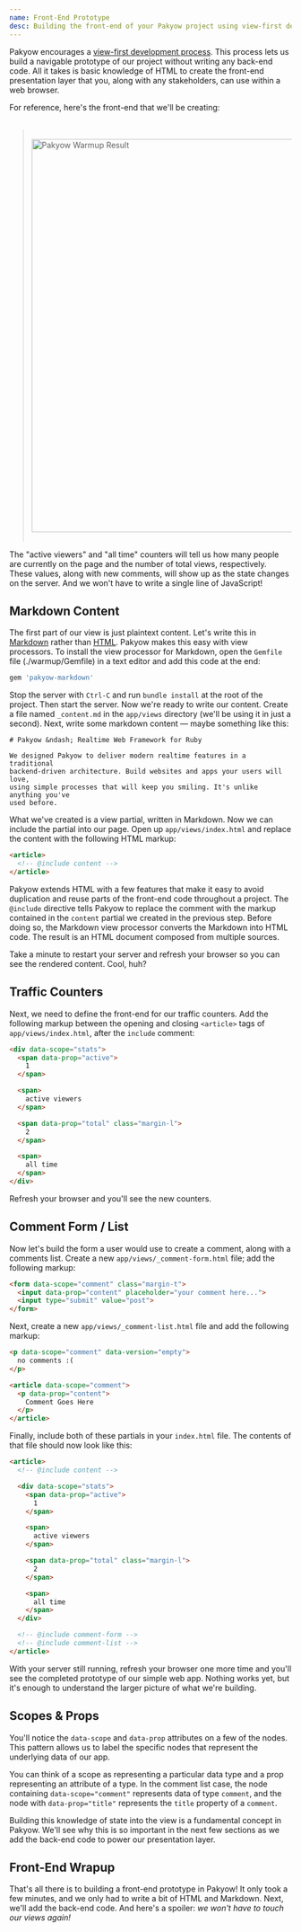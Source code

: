 ```yaml
---
name: Front-End Prototype
desc: Building the front-end of your Pakyow project using view-first development.
---
```


Pakyow encourages a [view-first development
process](/docs/concepts/view-first-development). This process lets us build a
navigable prototype of our project without writing any back-end code. All it
takes is basic knowledge of HTML to create the front-end presentation layer
that you, along with any stakeholders, can use within a web browser.

For reference, here's the front-end that we'll be creating:
<br>
<br>
<blockquote>
<br>
<img src="//pakyow.org/images/warmup-screenshot__1baf0d0ba1f747b87a4f0f5de669b10e.png" width="700" alt="Pakyow Warmup Result">
<br>
<br>
</blockquote>

The "active viewers" and "all time" counters will tell us how many people are
currently on the page and the number of total views, respectively. These
values, along with new comments, will show up as the state changes on the
server. And we won't have to write a single line of JavaScript!

## Markdown Content

The first part of our view is just plaintext content. Let's write this in
[Markdown](https://guides.github.com/features/mastering-markdown/) rather than
[HTML](https://developer.mozilla.org/en-US/docs/Web/Guide/HTML/Introduction).
Pakyow makes this easy with view processors. To install the view processor for
Markdown, open the `Gemfile` file (./warmup/Gemfile) in a text editor and add
this code at the end:

```ruby
gem 'pakyow-markdown'
```

Stop the server with `Ctrl-C` and run `bundle install` at the root of the
project. Then start the server. Now we're ready to write our content. Create a
file named `_content.md` in the `app/views` directory (we'll be using it in
just a second). Next, write some markdown content &mdash; maybe something like
this:

```
# Pakyow &ndash; Realtime Web Framework for Ruby

We designed Pakyow to deliver modern realtime features in a traditional
backend-driven architecture. Build websites and apps your users will love,
using simple processes that will keep you smiling. It's unlike anything you've
used before.
```

What we've created is a view partial, written in Markdown. Now we can include
the partial into our page. Open up `app/views/index.html` and replace the
content with the following HTML markup:

```html
<article>
  <!-- @include content -->
</article>
```

Pakyow extends HTML with a few features that make it easy to avoid duplication
and reuse parts of the front-end code throughout a project. The `@include`
directive tells Pakyow to replace the comment with the markup contained in the
`content` partial we created in the previous step. Before doing so, the
Markdown view processor converts the Markdown into HTML code. The result is an
HTML document composed from multiple sources.

Take a minute to restart your server and refresh your browser so you can see
the rendered content. Cool, huh?

## Traffic Counters

Next, we need to define the front-end for our traffic counters. 
Add the following markup between the opening and closing `<article>` tags of
`app/views/index.html`, after the `include` comment:

```html
<div data-scope="stats">
  <span data-prop="active">
    1
  </span>

  <span>
    active viewers
  </span>

  <span data-prop="total" class="margin-l">
    2
  </span>

  <span>
    all time
  </span>
</div>
```

Refresh your browser and you'll see the new counters.

## Comment Form / List

Now let's build the form a user would use to create a comment, along with a
comments list. Create a new `app/views/_comment-form.html` file; add the
following markup:

```html
<form data-scope="comment" class="margin-t">
  <input data-prop="content" placeholder="your comment here...">
  <input type="submit" value="post">
</form>
```

Next, create a new `app/views/_comment-list.html` file and add the following
markup:

```html
<p data-scope="comment" data-version="empty">
  no comments :(
</p>

<article data-scope="comment">
  <p data-prop="content">
    Comment Goes Here
  </p>
</article>
```

Finally, include both of these partials in your `index.html` file. The contents
of that file should now look like this:

```html
<article>
  <!-- @include content -->

  <div data-scope="stats">
    <span data-prop="active">
      1
    </span>

    <span>
      active viewers
    </span>

    <span data-prop="total" class="margin-l">
      2
    </span>

    <span>
      all time
    </span>
  </div>

  <!-- @include comment-form -->
  <!-- @include comment-list -->
</article>
```

With your server still running, refresh your browser one more time and you'll
see the completed prototype of our simple web app. Nothing works yet, but it's
enough to understand the larger picture of what we're building.

## Scopes &amp; Props

You'll notice the `data-scope` and `data-prop` attributes on a few of the
nodes. This pattern allows us to label the specific nodes that represent the
underlying data of our app.

You can think of a scope as representing a particular data type and a prop
representing an attribute of a type. In the comment list case, the node
containing `data-scope="comment"` represents data of type `comment`, and the
node with `data-prop="title"` represents the `title` property of a `comment`.

Building this knowledge of state into the view is a fundamental concept in
Pakyow. We'll see why this is so important in the next few sections as we add
the back-end code to power our presentation layer.

## Front-End Wrapup

That's all there is to building a front-end prototype in Pakyow! It only took a
few minutes, and we only had to write a bit of HTML and Markdown. Next, we'll
add the back-end code. And here's a spoiler: _we won't have to touch our views
again!_
